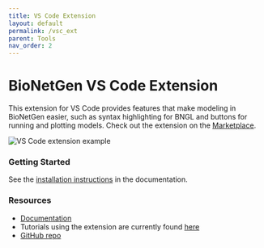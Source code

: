 ```yaml
---
title: VS Code Extension
layout: default
permalink: /vsc_ext
parent: Tools
nav_order: 2
---
```


# BioNetGen VS Code Extension
This extension for VS Code provides features that make modeling in BioNetGen easier, such as syntax highlighting for BNGL and buttons for running and plotting models.
Check out the extension on the [Marketplace](https://marketplace.visualstudio.com/items?itemName=als251.bngl).

<img src="https://raw.githubusercontent.com/RuleWorld/BNG_vscode_extension/main/assets/featured.gif" alt="VS Code extension example"/>


### Getting Started
See the [installation instructions](/install) in the documentation.

<!-- TODO: Add ### News section back in when there's actually news to post -->
<!-- ### News -->

### Resources
 * [Documentation](https://bng-vscode-extension.readthedocs.io/en/latest/)
 * Tutorials using the extension are currently found [here](https://github.com/ZarifehHeidariRarani/BioNetGen-Tutorial)
 * [GitHub repo](https://github.com/RuleWorld/BNG_vscode_extension)
